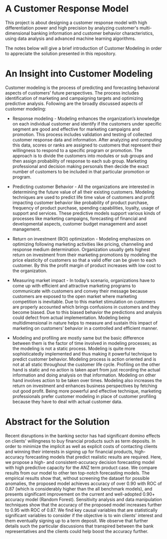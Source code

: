 # A Customer Response Model
 This project is about designing a customer response model with high differentiation power and high precision by analyzing customer's multi-dimensional banking information and customer behavior characteristics, using data analysis and advanced machine learning algorithms.

 The notes below will give a brief introduction of Customer Modeling in order to appreciate the solution presented in this repository.  

# An Insight into Customer Modeling
Customer modeling is the process of predicting and forecasting behavioral aspects of customers’ future perspectives. The process includes identification of marketing and campaigning targets and optimizing predictive analysis. Following are the broadly discussed aspects of customer modeling:

- Response modeling - Modeling enhances the organization’s knowledge on each individual customer and identify if the customers under specific segment are good and effective for marketing campaigns and promotion. This process includes validation and testing of collected customer response data and information. After analyzing and computing this data, scores or ranks are assigned to customers that represent their willingness to respond to a specific program or promotion. The approach is to divide the customers into modules or sub groups and then assign probability of response to each sub group. Marketing professional and decision making personals then decide the exact number of customers to be included in that particular promotion or program.

- Predicting customer Behavior - All the organizations are interested in determining the future value of all their existing customers. Modeling techniques are used to predict life time value of customers and profit impacting customer behavior like probability of product purchase, frequency of product purchase, spending capabilities, loyalty, usage of support and services. These predictive models support various kinds of processes like marketing campaigns, forecasting of financial and developmental aspects, customer budget management and asset management.

- Return on investment (ROI) optimization - Modeling emphasizes on optimizing following marketing activities like pricing, channeling and response medium determination. Organization usually gets highest return on investment from their marketing promotions by modeling the price elasticity of customers so that a valid offer can be given to each customer. By this the profit margin of product increases with low cost to the organization.

- Measuring market impact - In today’s scenario, organizations have to come up with efficient and attractive marketing programs to communicate with customers and convey their message because customers are exposed to the open market where marketing competition is inevitable. Due to this market stimulation on customers are properly accounted which brings confusions in customers and they become biased. Due to this biased behavior the predictions and analysis could defect from actual implementation. Modeling being multidimensional in nature helps to measure and sustain this impact of marketing on customers’ behavior in a controlled and efficient manner.

- Modeling and profiling are mostly same but the basic difference between them is the factor of time involved in modeling processes; as the modeling is not a static process. Modeling is quite more sophisticatedly implemented and thus making it powerful technique to predict customer behavior. Modeling process is action oriented and is not at all static throughout the customer life cycle. Profiling on the other hand is static and no action is taken apart from just recording the actual information and doing analysis on that information. Modeling on other hand involves action to be taken over times. Modeling also increases the return on investment and enhances business perspectives by fetching out good profit. Being more powerful and effective technique, marketing professionals prefer customer modeling in place of customer profiling because they have to deal with actual customer data.

# Abstract for the Solution 
Recent disruptions in the banking sector has had significant domino effects on clients' willingness to buy financial products such as term deposits. In order to minimize the implicit as well as explicit costs of contacting clients and winning their interests in signing up for financial products, high-accuracy forecasting models that predict realistic results are required. Here, we propose a high- and consistent-accuracy decision forecasting model with high predictive capacity for the ANZ term product case. We compare results from our model to other ten top-notch forecasting models. The empirical results show that, without screening the dataset for possible anomalies, the proposed model achieves accuracy of over 0.90 with ROC of 0.87 (which is considerably higher than the all benchmark models), and presents significant improvement on the current and well-adopted 0.90+ accuracy model (Random Forest). Sensitivity analysis and data manipulation techniques show that the accuracy of the proposed model increases further to 0.95 with ROC of 0.87. We find key causal variables that are statistically significant variables to consider if the objective is to win clients' interest and them eventually signing up to a term deposit. We observe that further details such the particular discussions that transpired between the bank representatives and the clients could help boost the accuracy further.

